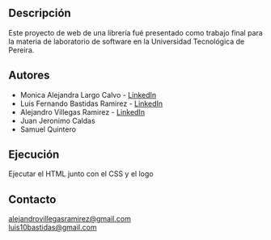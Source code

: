 ## Descripción
Este proyecto de web de una librería fué presentado como trabajo final para la materia de laboratorio de software en la Universidad Tecnológica de Pereira.

## Autores
- Monica Alejandra Largo Calvo - [LinkedIn](https://www.linkedin.com/in/monica-alejandra-largo-calvo-081b79253/)
- Luis Fernando Bastidas Ramirez - [LinkedIn](https://www.linkedin.com/in/luis-bastidas-0b36781a6/)
- Alejandro Villegas Ramirez - [LinkedIn](https://www.linkedin.com/in/alejandrovillegasramirez)
- Juan Jeronimo Caldas
- Samuel Quintero

## Ejecución 
Ejecutar el HTML junto con el CSS y el logo

## Contacto
alejandrovillegasramirez@gmail.com\
luis10bastidas@gmail.com
  

